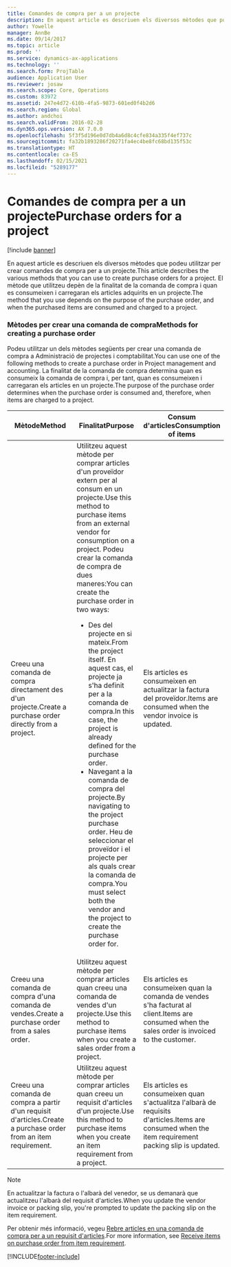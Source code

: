 ```yaml
---
title: Comandes de compra per a un projecte
description: En aquest article es descriuen els diversos mètodes que podeu utilitzar per crear comandes de compra per a un projecte. El mètode que utilitzeu depèn de la finalitat de la comanda de compra i quan es consumeixen i carregaran els articles adquirits en un projecte.
author: Yowelle
manager: AnnBe
ms.date: 09/14/2017
ms.topic: article
ms.prod: ''
ms.service: dynamics-ax-applications
ms.technology: ''
ms.search.form: ProjTable
audience: Application User
ms.reviewer: josaw
ms.search.scope: Core, Operations
ms.custom: 83972
ms.assetid: 247e4d72-610b-4fa5-9873-601ed0f4b2d6
ms.search.region: Global
ms.author: andchoi
ms.search.validFrom: 2016-02-28
ms.dyn365.ops.version: AX 7.0.0
ms.openlocfilehash: 5f3f5d196e0d7db4a6d8c4cfe834a335f4ef737c
ms.sourcegitcommit: fa32b1893286f20271fa4ec4be8fc68bd135f53c
ms.translationtype: HT
ms.contentlocale: ca-ES
ms.lasthandoff: 02/15/2021
ms.locfileid: "5289177"
---
```

# <a name="purchase-orders-for-a-project"></a><span data-ttu-id="6af18-104">Comandes de compra per a un projecte</span><span class="sxs-lookup"><span data-stu-id="6af18-104">Purchase orders for a project</span></span>

[!include [banner](../includes/banner.md)]

<span data-ttu-id="6af18-105">En aquest article es descriuen els diversos mètodes que podeu utilitzar per crear comandes de compra per a un projecte.</span><span class="sxs-lookup"><span data-stu-id="6af18-105">This article describes the various methods that you can use to create purchase orders for a project.</span></span> <span data-ttu-id="6af18-106">El mètode que utilitzeu depèn de la finalitat de la comanda de compra i quan es consumeixen i carregaran els articles adquirits en un projecte.</span><span class="sxs-lookup"><span data-stu-id="6af18-106">The method that you use depends on the purpose of the purchase order, and when the purchased items are consumed and charged to a project.</span></span>

### <a name="methods-for-creating-a-purchase-order"></a><span data-ttu-id="6af18-107">Mètodes per crear una comanda de compra</span><span class="sxs-lookup"><span data-stu-id="6af18-107">Methods for creating a purchase order</span></span>

<span data-ttu-id="6af18-108">Podeu utilitzar un dels mètodes següents per crear una comanda de compra a Administració de projectes i comptabilitat.</span><span class="sxs-lookup"><span data-stu-id="6af18-108">You can use one of the following methods to create a purchase order in Project management and accounting.</span></span> <span data-ttu-id="6af18-109">La finalitat de la comanda de compra determina quan es consumeix la comanda de compra i, per tant, quan es consumeixen i carregaran els articles en un projecte.</span><span class="sxs-lookup"><span data-stu-id="6af18-109">The purpose of the purchase order determines when the purchase order is consumed and, therefore, when items are charged to a project.</span></span>

<table>
<colgroup>
<col width="33%" />
<col width="33%" />
<col width="33%" />
</colgroup>
<thead>
<tr class="header">
<th><span data-ttu-id="6af18-110">Mètode</span><span class="sxs-lookup"><span data-stu-id="6af18-110">Method</span></span></th>
<th><span data-ttu-id="6af18-111">Finalitat</span><span class="sxs-lookup"><span data-stu-id="6af18-111">Purpose</span></span></th>
<th><span data-ttu-id="6af18-112">Consum d'articles</span><span class="sxs-lookup"><span data-stu-id="6af18-112">Consumption of items</span></span></th>
</tr>
</thead>
<tbody>
<tr class="odd">
<td><span data-ttu-id="6af18-113">Creeu una comanda de compra directament des d'un projecte.</span><span class="sxs-lookup"><span data-stu-id="6af18-113">Create a purchase order directly from a project.</span></span></td>
<td><span data-ttu-id="6af18-114">Utilitzeu aquest mètode per comprar articles d'un proveïdor extern per al consum en un projecte.</span><span class="sxs-lookup"><span data-stu-id="6af18-114">Use this method to purchase items from an external vendor for consumption on a project.</span></span> <span data-ttu-id="6af18-115">Podeu crear la comanda de compra de dues maneres:</span><span class="sxs-lookup"><span data-stu-id="6af18-115">You can create the purchase order in two ways:</span></span>
<ul>
<li><span data-ttu-id="6af18-116">Des del projecte en si mateix.</span><span class="sxs-lookup"><span data-stu-id="6af18-116">From the project itself.</span></span> <span data-ttu-id="6af18-117">En aquest cas, el projecte ja s'ha definit per a la comanda de compra.</span><span class="sxs-lookup"><span data-stu-id="6af18-117">In this case, the project is already defined for the purchase order.</span></span></li>
<li><span data-ttu-id="6af18-118">Navegant a la comanda de compra del projecte.</span><span class="sxs-lookup"><span data-stu-id="6af18-118">By navigating to the project purchase order.</span></span> <span data-ttu-id="6af18-119">Heu de seleccionar el proveïdor i el projecte per als quals crear la comanda de compra.</span><span class="sxs-lookup"><span data-stu-id="6af18-119">You must select both the vendor and the project to create the purchase order for.</span></span></li>
</ul></td>
<td><span data-ttu-id="6af18-120">Els articles es consumeixen en actualitzar la factura del proveïdor.</span><span class="sxs-lookup"><span data-stu-id="6af18-120">Items are consumed when the vendor invoice is updated.</span></span></td>
</tr>
<tr class="even">
<td><span data-ttu-id="6af18-121">Creeu una comanda de compra d'una comanda de vendes.</span><span class="sxs-lookup"><span data-stu-id="6af18-121">Create a purchase order from a sales order.</span></span></td>
<td><span data-ttu-id="6af18-122">Utilitzeu aquest mètode per comprar articles quan creeu una comanda de vendes d'un projecte.</span><span class="sxs-lookup"><span data-stu-id="6af18-122">Use this method to purchase items when you create a sales order from a project.</span></span></td>
<td><span data-ttu-id="6af18-123">Els articles es consumeixen quan la comanda de vendes s'ha facturat al client.</span><span class="sxs-lookup"><span data-stu-id="6af18-123">Items are consumed when the sales order is invoiced to the customer.</span></span></td>
</tr>
<tr class="odd">
<td><span data-ttu-id="6af18-124">Creeu una comanda de compra a partir d'un requisit d'articles.</span><span class="sxs-lookup"><span data-stu-id="6af18-124">Create a purchase order from an item requirement.</span></span></td>
<td><span data-ttu-id="6af18-125">Utilitzeu aquest mètode per comprar articles quan creeu un requisit d'articles d'un projecte.</span><span class="sxs-lookup"><span data-stu-id="6af18-125">Use this method to purchase items when you create an item requirement from a project.</span></span></td>
<td><span data-ttu-id="6af18-126">Els articles es consumeixen quan s'actualitza l'albarà de requisits d'articles.</span><span class="sxs-lookup"><span data-stu-id="6af18-126">Items are consumed when the item requirement packing slip is updated.</span></span></td>
</tr>
</tbody>
</table>

> [!NOTE] 
> <span data-ttu-id="6af18-127">En actualitzar la factura o l'albarà del venedor, se us demanarà que actualitzeu l'albarà del requisit d'articles.</span><span class="sxs-lookup"><span data-stu-id="6af18-127">When you update the vendor invoice or packing slip, you're prompted to update the packing slip on the item requirement.</span></span>

<span data-ttu-id="6af18-128">Per obtenir més informació, vegeu [Rebre articles en una comanda de compra per a un requisit d'articles](tasks/receive-items-purchase-order-item-requirement.md).</span><span class="sxs-lookup"><span data-stu-id="6af18-128">For more information, see [Receive items on purchase order from item requirement](tasks/receive-items-purchase-order-item-requirement.md).</span></span>



[!INCLUDE[footer-include](../includes/footer-banner.md)]